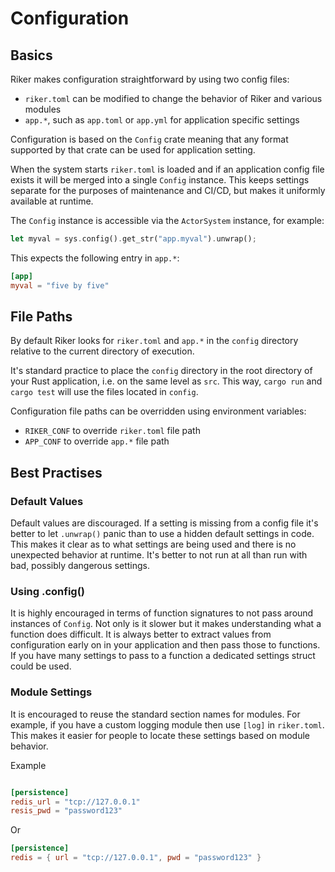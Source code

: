 # Configuration

## Basics

Riker makes configuration straightforward by using two config files:

- `riker.toml` can be modified to change the behavior of Riker and various modules
- `app.*`, such as `app.toml` or `app.yml` for application specific settings

Configuration is based on the `Config` crate meaning that any format supported by that crate can be used for application setting.

When the system starts `riker.toml` is loaded and if an application config file exists it will be merged into a single `Config` instance. This keeps settings separate for the purposes of maintenance and CI/CD, but makes it uniformly available at runtime.

The `Config` instance is accessible via the `ActorSystem` instance, for example:

```rust
let myval = sys.config().get_str("app.myval").unwrap();
```

This expects the following entry in `app.*`:

```toml
[app]
myval = "five by five"
```

## File Paths

By default Riker looks for `riker.toml` and `app.*` in the `config` directory relative to the current directory of execution.

It's standard practice to place the `config` directory in the root directory of your Rust application, i.e. on the same level as `src`. This way, `cargo run` and `cargo test` will use the files located in `config`.

Configuration file paths can be overridden using environment variables:

- `RIKER_CONF` to override `riker.toml` file path
- `APP_CONF` to override `app.*` file path

## Best Practises

### Default Values

Default values are discouraged. If a setting is missing from a config file it's better to let `.unwrap()` panic than to use a hidden default settings in code. This makes it clear as to what settings are being used and there is no unexpected behavior at runtime. It's better to not run at all than run with bad, possibly dangerous settings.

### Using .config()

It is highly encouraged in terms of function signatures to not pass around instances of `Config`. Not only is it slower but it makes understanding what a function does difficult. It is always better to extract values from configuration early on in your application and then pass those to functions. If you have many settings to pass to a function a dedicated settings struct could be used.

### Module Settings

It is encouraged to reuse the standard section names for modules. For example, if you have a custom logging module then use `[log]` in `riker.toml`. This makes it easier for people to locate these settings based on module behavior.

Example

```toml

[persistence]
redis_url = "tcp://127.0.0.1"
resis_pwd = "password123"
```

Or

```toml
[persistence]
redis = { url = "tcp://127.0.0.1", pwd = "password123" }
```
